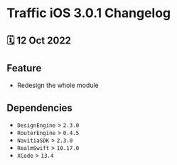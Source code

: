 # Traffic iOS 3.0.1 Changelog

<h2>🗓 12 Oct 2022</h2>

## Feature
- Redesign the whole module

## Dependencies
- `DesignEngine` > `2.3.0`
- `RouterEngine` > `0.4.5`
- `NavitiaSDK` > `2.3.0`
- `RealmSwift` > `10.17.0`
- `XCode` > `13.4`
